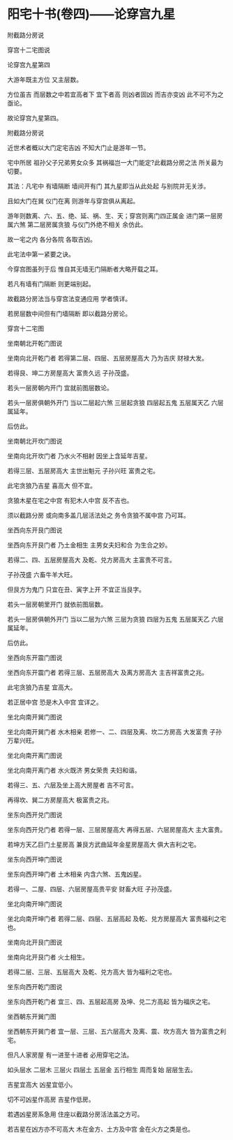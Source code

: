 # 阳宅十书(卷四)——论穿宫九星

附截路分房说

穿宫十二宅图说

论穿宫九星第四

大游年既主方位 又主层数。

方位虽吉 而层数之中若宜高者下 宜下者高 则凶者固凶 而吉亦变凶 此不可不为之亟论。

故论穿宫九星第四。

附截路分房说

近世术者概以大门定宅吉凶 不知大门止是游年一节。

宅中所居 祖孙父子兄弟男女众多 其祸福岂一大门能定?此截路分房之法 所关最为切要。

其法：凡宅中 有墙隔断 墙间开有门 其九星即当从此处起 与别院并无关涉。

且如大门在巽 仪门在离 则游年与穿宫俱从离起。

游年则数离、六、五、绝、延、祸、生、天；穿宫则离门四正属金 进门第一层房属六煞 第二层房属贪狼 与仪门外绝不相关 余仿此。

故一宅之内 各分各院 各取吉凶。

此宅法中第一紧要之诀。

今穿宫图虽列于后 惟自其无墙无门隔断者大略开载之耳。

若凡有墙有门隔断 则更端别起。

故截路分房法当与穿宫法变通应用 学者慎详。

若房层数中间但有门墙隔断 即以截路分房论。

穿宫十二宅图

坐南朝北开乾门图说

坐南向北开乾门者 若得第二层、四层、五层房屋高大 乃为吉庆 财禄大发。

若得艮、坤二方房屋高大 富贵久远 子孙茂盛。

若头一层房朝内开门 宜就前图层数论。

若头一层房俱朝外开门 当以二层起六煞 三层起贪狼 四层起五鬼 五层属天乙 六层属延年。

后仿此。

坐南朝北开坎门图说

坐南向北开坎门者 乃水火不相射 因坐上含延年吉星。

若得三层、五层房高大 主世出魁元 子孙兴旺 富贵之宅。

此宅贪狼乃吉星 喜高大 但不宜。

贪狼木星在宅之中宫 有犯木人中宫 反不吉也。

须以截路分房 或向南多盖几层活法处之 务令贪狼不属中宫 乃可耳。

坐西向东开艮门图说

坐西向东开艮门者 乃土金相生 主男女夫妇和合 为生合之妙。

若得二、四、五层房屋高大 及乾、兑方房高大 主富贵不可言。

子孙茂盛 六畜牛羊大旺。

但艮方为鬼门 只宜在丑、寅字上开 不宜正当艮字。

若头一层房朝里开门 就依前图层数。

若头一层房俱朝外开门 当以二层为六煞 三层为贪狼 四层为五鬼 五层属天乙 六层属延年。

后仿此。

坐西向东开震门图说

坐西向东开震门者 若得三层、五层房高大 及离方房高大 主吉祥富贵之兆。

此宅贪狼乃吉星 宜高大。

若正居中宫 恐是木入中宫 宜详之。

坐北向南开巽门图说

坐北向南开巽门者 水木相亲 若修一、二、四层及离、坎二方房高 大发富贵 子孙万辈兴旺。

坐北向南开离门图说

坐北向南开离门者 水火既济 男女荣贵 夫妇和谐。

若得三、五、六层及坐上高大房屋者 吉不可言。

再得坎、巽二方房屋高大 极富贵之兆。

坐东向西开兑门图说

坐东向西开兑门者 若得一层、三层房屋高大 再得五层、六层房屋高大 主大富贵。

若坤方天乙巨门土星房高 兼艮方武曲延年金星房屋高大 俱大吉利之宅。

坐东向西开坤门图说

坐东向西开坤门者 土木相亲 内含六煞、五鬼凶星。

若得一、二屋、四层、六层房屋高贵平安 财畜大旺 子孙茂盛。

坐北向南开坤门图说

坐北向南开坤门者 若得二层、四层、五层高起 及乾、兑方房屋高大 富贵福利之宅也。

坐南向北开艮门图说

坐南向北开艮门者 火土相生。

若得二层、三层、五层高大 及乾、兑方高大 皆为福利之宅也。

坐东向西开乾门图说

坐东向西开乾门者 宜三、四、五层起高房 及坤、兑二方高起 皆为福庆之宅。

坐西朝东开巽门图

坐西朝东开巽门者 宜一层、三层、五六层高大 及离、震、坎方高大 皆为富贵之利宅。

但凡人家房屋 有一进至十进者 必用穿宅之法。

如头层水 二层木 三层火 四层土 五层金 五行相生 周而复始 层层生去。

吉星宜高大 凶星宜低小。

切不可凶星作高房 吉星作低房。

若遇凶星房系急用 住座以截路分房活法盖之方可。

若吉星在凶方亦不可高大 木在金方、土方及中宫 金在火方之类是也。
